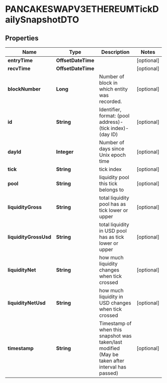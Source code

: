

# PANCAKESWAPV3ETHEREUMTickDailySnapshotDTO



## Properties

| Name | Type | Description | Notes |
|------------ | ------------- | ------------- | -------------|
|**entryTime** | **OffsetDateTime** |  |  [optional] |
|**recvTime** | **OffsetDateTime** |  |  [optional] |
|**blockNumber** | **Long** | Number of block in which entity was recorded. |  [optional] |
|**id** | **String** | Identifier, format: (pool address)-(tick index)-(day ID) |  [optional] |
|**dayId** | **Integer** | Number of days since Unix epoch time |  [optional] |
|**tick** | **String** | tick index |  [optional] |
|**pool** | **String** | liquidity pool this tick belongs to |  [optional] |
|**liquidityGross** | **String** | total liquidity pool has as tick lower or upper |  [optional] |
|**liquidityGrossUsd** | **String** | total liquidity in USD pool has as tick lower or upper |  [optional] |
|**liquidityNet** | **String** | how much liquidity changes when tick crossed |  [optional] |
|**liquidityNetUsd** | **String** | how much liquidity in USD changes when tick crossed |  [optional] |
|**timestamp** | **String** | Timestamp of when this snapshot was taken/last modified (May be taken after interval has passed) |  [optional] |



